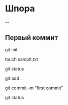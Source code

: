 # Шпора 
--
## Первый коммит

git init

touch samplt.txt

git status

git add .

git commit -m "first commit"

git status
